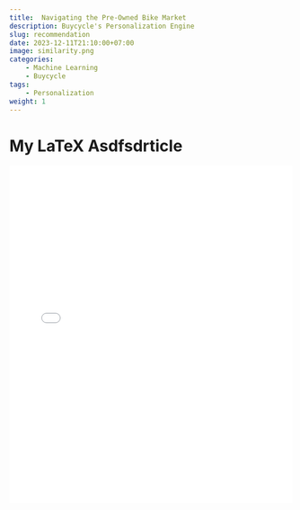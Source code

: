 ```yaml
---
title:  Navigating the Pre-Owned Bike Market
description: Buycycle's Personalization Engine
slug: recommendation
date: 2023-12-11T21:10:00+07:00
image: similarity.png
categories:
    - Machine Learning
    - Buycycle
tags:
    - Personalization
weight: 1
---
```


   # My LaTeX Asdfsdrticle
   <embed src="recommendation-2.pdf" type="application/pdf" width="100%" height="600px" />
